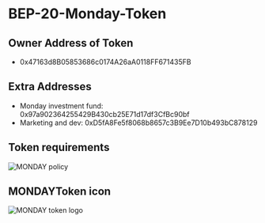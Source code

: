 # BEP-20-Monday-Token

## Owner Address of Token 

* 0x47163d8B05853686c0174A26aA0118FF671435FB

## Extra Addresses

* Monday investment fund: 0x97a902364255429B430cb25E71d17df3CfBc90bf
* Marketing and dev: 0xD5fA8Fe5f8068b8657c3B9Ee7D10b493bC878129

## Token requirements

![MONDAY policy](https://user-images.githubusercontent.com/81155918/119670908-f8b9a600-be41-11eb-9cd9-161edbdeedbe.jpeg)

## MONDAYToken icon

![MONDAY token logo](https://user-images.githubusercontent.com/81155918/119670941-feaf8700-be41-11eb-980b-32b90e33e727.jpeg)
